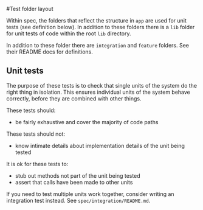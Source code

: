 #Test folder layout

Within spec, the folders that reflect the structure in `app` are used for unit 
tests (see definition below). In addition to these folders there is a `lib` 
folder for unit tests of code within the root `lib` directory.

In addition to these folder there are `integration` and `feature` folders. 
See their README docs for definitions.

## Unit tests ##

The purpose of these tests is to check that single units of the system do the
right thing in isolation. This ensures individual units of the system behave
correctly, before they are combined with other things.

These tests should:

- be fairly exhaustive and cover the majority of code paths

These tests should not:

- know intimate details about implementation details of the unit being tested

It is ok for these tests to:

- stub out methods not part of the unit being tested
- assert that calls have been made to other units

If you need to test multiple units work together, consider writing an
integration test instead. See `spec/integration/README.md`.
